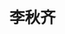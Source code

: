 ---
# Display name

title: 李秋齐
user_groups: ["Current Post-Doc"]



organizations:
- name: 2018- 

Interests:
- Uncertainty quantification

---